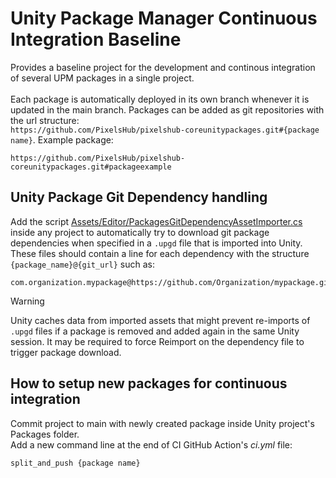 # Unity Package Manager Continuous Integration Baseline
Provides a baseline project for the development and continous integration of several UPM packages in a single project.\
\
Each package is automatically deployed in its own branch whenever it is updated in the main branch. Packages can be added as git repositories with the url structure:\
`https://github.com/PixelsHub/pixelshub-coreunitypackages.git#{package name}`.
Example package:
```
https://github.com/PixelsHub/pixelshub-coreunitypackages.git#packageexample
```
## Unity Package Git Dependency handling
Add the script [Assets/Editor/PackagesGitDependencyAssetImporter.cs](Assets/Editor/PackagesGitDependencyAssetImporter.cs) inside any project to automatically try to download git package dependencies when specified in a `.upgd` file that is imported into Unity. These files should contain a line for each dependency with the structure `{package_name}@{git_url}` such as:
```
com.organization.mypackage@https://github.com/Organization/mypackage.git
```
> [!WARNING]  
> Unity caches data from imported assets that might prevent re-imports of `.upgd` files if a package is removed and added again in the same Unity session. It may be required to force Reimport on the dependency file to trigger package download.
## How to setup new packages for continuous integration
Commit project to main with newly created package inside Unity project's Packages folder.\
Add a new command line at the end of CI GitHub Action's *ci.yml* file: 
```
split_and_push {package name}
```
